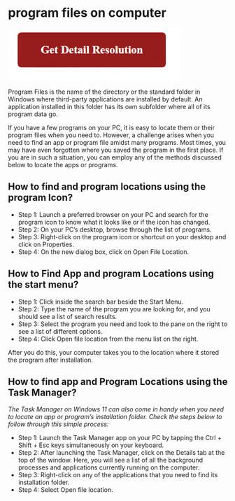 # program files on computer

[![program files on computer](gett-detail.png)](https://github.com/techjunk0ie/program.files.on.computer/)

Program Files is the name of the directory or the standard folder in Windows where third-party applications are installed by default. An application installed in this folder has its own subfolder where all of its program data go.

If you have a few programs on your PC, it is easy to locate them or their program files when you need to. However, a challenge arises when you need to find an app or program file amidst many programs. Most times, you may have even forgotten where you saved the program in the first place. If you are in such a situation, you can employ any of the methods discussed below to locate the apps or programs.

## How to find and program locations using the program Icon?

* Step 1: Launch a preferred browser on your PC and search for the program icon to know what it looks like or if the icon has changed.
* Step 2: On your PC’s desktop, browse through the list of programs.
* Step 3: Right-click on the program icon or shortcut on your desktop and click on Properties.
* Step 4: On the new dialog box, click on Open File Location.

## How to Find App and program Locations using the start menu?

* Step 1: Click inside the search bar beside the Start Menu.
* Step 2: Type the name of the program you are looking for, and you should see a list of search results.
* Step 3: Select the program you need and look to the pane on the right to see a list of different options.
* Step 4: Click Open file location from the menu list on the right.

After you do this, your computer takes you to the location where it stored the program after installation.

## How to find app and Program Locations using the Task Manager?

_The Task Manager on Windows 11 can also come in handy when you need to locate an app or program’s installation folder. Check the steps below to follow through this simple process:_

* Step 1: Launch the Task Manager app on your PC by tapping the Ctrl + Shift + Esc keys simultaneously on your keyboard.
* Step 2: After launching the Task Manager, click on the Details tab at the top of the window. Here, you will see a list of all the background processes and applications currently running on the computer.
* Step 3: Right-click on any of the applications that you need to find its installation folder.
* Step 4: Select Open file location.
